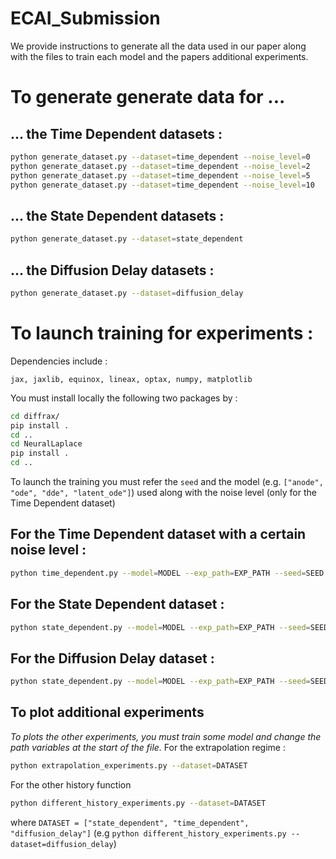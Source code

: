 # ECAI_Submission

We provide instructions to generate all the data used in our paper along with the files to train each model and the papers additional experiments.

# To generate generate data for ... 

## ... the Time Dependent datasets : 

```bash 
python generate_dataset.py --dataset=time_dependent --noise_level=0
python generate_dataset.py --dataset=time_dependent --noise_level=2
python generate_dataset.py --dataset=time_dependent --noise_level=5
python generate_dataset.py --dataset=time_dependent --noise_level=10
```

## ... the State Dependent datasets : 

```bash 
python generate_dataset.py --dataset=state_dependent 
```

## ... the Diffusion Delay datasets : 

```bash 
python generate_dataset.py --dataset=diffusion_delay 
```

# To launch training for experiments :

Dependencies include : 
```
jax, jaxlib, equinox, lineax, optax, numpy, matplotlib
```

You must install locally the following two packages by : 
```bash
cd diffrax/
pip install . 
cd ..
cd NeuralLaplace
pip install .
cd ..
```

To launch the training you must refer the `seed` and the model (e.g. `["anode", "ode", "dde", "latent_ode"]`) used along with the noise level (only for the Time Dependent dataset)

## For the Time Dependent dataset with a certain noise level : 

```bash 
python time_dependent.py --model=MODEL --exp_path=EXP_PATH --seed=SEED --noise_level=NOISE_LEVEL
```

## For the State Dependent dataset : 

```bash 
python state_dependent.py --model=MODEL --exp_path=EXP_PATH --seed=SEED
```

## For the Diffusion Delay dataset : 

```bash 
python state_dependent.py --model=MODEL --exp_path=EXP_PATH --seed=SEED
```

## To plot additional experiments

*To plots the other experiments, you must train some model and change the path variables at the start of the file.*
For the extrapolation regime : 
```bash 
python extrapolation_experiments.py --dataset=DATASET
```

For the other history function 
```bash 
python different_history_experiments.py --dataset=DATASET
```

where `DATASET = ["state_dependent", "time_dependent", "diffusion_delay"]`  (e.g `python different_history_experiments.py --dataset=diffusion_delay`)

